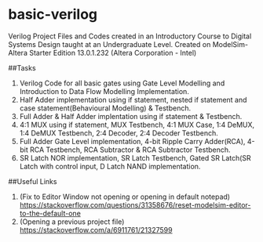 # basic-verilog
Verilog Project Files and Codes created in an Introductory Course to Digital Systems Design taught at an Undergraduate Level.
Created on ModelSim-Altera Starter Edition 13.0.1.232 (Altera Corporation - Intel)

##Tasks
1. Verilog Code for all basic gates using Gate Level Modelling and Introduction to Data Flow Modelling Implementation.
2. Half Adder implementation using if statement, nested if statement and case statement(Behavioural Modelling) & Testbench.
3. Full Adder & Half Adder implentation using if statement & Testbench.
4. 4:1 MUX using if statement, MUX Testbench, 4:1 MUX Case, 1:4 DeMUX, 1:4 DeMUX Testbench, 2:4 Decoder, 2:4 Decoder Testbench.
5. Full Adder Gate Level implementation, 4-bit Ripple Carry Adder(RCA), 4-bit RCA Testbench, RCA Subtractor & RCA Subtractor Testbench.
6. SR Latch NOR implementation, SR Latch Testbench, Gated SR Latch(SR Latch with control input, D Latch NAND implementation.

##Useful Links
1. (Fix to Editor Window not opening or opening in default notepad) https://stackoverflow.com/questions/31358676/reset-modelsim-editor-to-the-default-one
2. (Opening a previous project file) https://stackoverflow.com/a/6911761/21327599
